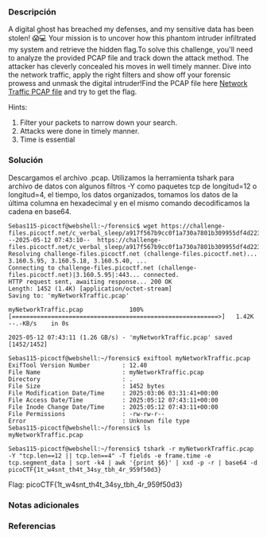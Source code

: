 ### Descripción
A digital ghost has breached my defenses, and my sensitive data has been stolen! 😱💻 Your mission is to uncover how this phantom intruder infiltrated my system and retrieve the hidden flag.To solve this challenge, you'll need to analyze the provided PCAP file and track down the attack method. The attacker has cleverly concealed his moves in well timely manner. Dive into the network traffic, apply the right filters and show off your forensic prowess and unmask the digital intruder!Find the PCAP file here [Network Traffic PCAP file](https://challenge-files.picoctf.net/c_verbal_sleep/a917f567b9cc0f1a730a7801b309955df4d2234a8114326857b9759e9e5d0453/myNetworkTraffic.pcap) and try to get the flag.

Hints:
1. Filter your packets to narrow down your search.
2. Attacks were done in timely manner.
3. Time is essential

### Solución
Descargamos el archivo .pcap.
Utilizamos la herramienta tshark para archivo de datos con algunos filtros -Y como paquetes tcp de longitud=12 o longitud=4, el tiempo, los datos organizados, tomamos los datos de la última columna en hexadecimal y en el mismo comando decodificamos la cadena en base64.
```
Sebas115-picoctf@webshell:~/forensic$ wget https://challenge-files.picoctf.net/c_verbal_sleep/a917f567b9cc0f1a730a7801b309955df4d2234a8114326857b9759e9e5d0453/myNetworkTraffic.pcap
--2025-05-12 07:43:10--  https://challenge-files.picoctf.net/c_verbal_sleep/a917f567b9cc0f1a730a7801b309955df4d2234a8114326857b9759e9e5d0453/myNetworkTraffic.pcap
Resolving challenge-files.picoctf.net (challenge-files.picoctf.net)... 3.160.5.95, 3.160.5.18, 3.160.5.40, ...
Connecting to challenge-files.picoctf.net (challenge-files.picoctf.net)|3.160.5.95|:443... connected.
HTTP request sent, awaiting response... 200 OK
Length: 1452 (1.4K) [application/octet-stream]
Saving to: 'myNetworkTraffic.pcap'

myNetworkTraffic.pcap             100%[==========================================================>]   1.42K  --.-KB/s    in 0s      

2025-05-12 07:43:11 (1.26 GB/s) - 'myNetworkTraffic.pcap' saved [1452/1452]

Sebas115-picoctf@webshell:~/forensic$ exiftool myNetworkTraffic.pcap 
ExifTool Version Number         : 12.40
File Name                       : myNetworkTraffic.pcap
Directory                       : .
File Size                       : 1452 bytes
File Modification Date/Time     : 2025:03:06 03:31:41+00:00
File Access Date/Time           : 2025:05:12 07:43:11+00:00
File Inode Change Date/Time     : 2025:05:12 07:43:11+00:00
File Permissions                : -rw-rw-r--
Error                           : Unknown file type
Sebas115-picoctf@webshell:~/forensic$ ls
myNetworkTraffic.pcap

Sebas115-picoctf@webshell:~/forensic$ tshark -r myNetworkTraffic.pcap -Y "tcp.len==12 || tcp.len==4" -T fields -e frame.time -e tcp.segment_data | sort -k4 | awk '{print $6}' | xxd -p -r | base64 -d
picoCTF{1t_w4snt_th4t_34sy_tbh_4r_959f50d3}

```

Flag:
picoCTF{1t_w4snt_th4t_34sy_tbh_4r_959f50d3}
### Notas adicionales


### Referencias
